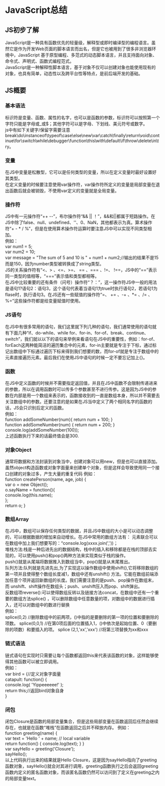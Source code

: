 # JavaScript总结

## JS初步了解
JavaScript是一种具有函数优先的轻量级，解释型或即时编译型的编程语言。虽然它是作为开发Web页面的脚本语言而出名，但是它也被用到了很多非浏览器环境中，JavaScript 基于原型编程、多范式的动态脚本语言，并且支持面向对象、命令式、声明式、函数式编程范式。<br>
JavaScript是一种解释性脚本语言，基于对象不仅可以创建对象也能使用现有的对象，也具有简单，动态性以及跨平台性等特点，是前后端开发的基础。


## JS概要

### 基本语法
标识符是变量、函数、属性的名字，也可以是函数的参数，标识符可以按照第一个字符只能是字母或_或$；其他字符可以是字母、下划线、美元符号或数字。<br>
js中有如下关键字/保留字需要注意break\do\instanceof\typeof\case\else\new\var\catch\finally\return\void\continue\for\switch\while\debugger\function\this\with\default\if\throw\delete\in\try。

### 变量
在JS中变量是松散型，它可以是任何类型的变量，所以在定义变量时最好设置好其类型。<br>
在定义变量的时候要注意使用var操作符，var操作符所定义的变量是局部变量在退出函数后就会被销毁，不使用var定义的变量就是全局变量。

### 操作符
JS中有一元操作符“++ --”，布尔操作符“&& || ！”，&&和||都属于短路操作。在JS中除了false、null、undefined、''、0、NaN，其他都表示为真。算术操作符“+ - * / %”，但是在使用算术操作符运算时要注意JS中可以实现不同类型相加。<br>
例如：<br>
var num1 = 5;<br>
var num2 = 10;<br>
var message = "The sum of 5 and 10 is " + num1 + num2;//输出的结果不是15而是150，因为number类型被转换成了string类型。<br>
JS的关系操作符有“<、> 、<=、>=、 == 、=== 、!=、 !==，JS中的“==”表示同一类型的值相等，“===”表示值和类型都相等。<br>
在JS中比较重要的还有条件（问号）操作符“？：”，这一操作符JS中一般的用法是语句1?语句2：语句3，这个语句代表着当语句1为true时执行语句2，若语句1为flase时，执行语句3。在JS还有一些赋值的操作符“=、 += 、-+ 、*= 、/= 、%=”这些操作符都是给变量赋值时使用。

### JS语句
在JS中有很多常用的语句，我们这里就下列几种的语句，我们通常使用的语句就有下面几种“if、do-while、while for、for-in、for-of、break、continue、switch”，我们就以以下的语句来举例来看语句在JS中的重要性，例如：for-of、forEach这两种能简洁的遍历集合中的元素，for-in主要就是专注于下标，通过标记出数组中下标通过遍历下标来得到我们想要的数，而for-of就是专注于数组中的元素直接遍历元素。最后我们在使用JS中语句的时候一定不要忘记加上{}。

### 函数
在JS中定义函数的时候并不需要指定返回值，并且在JS中函数不会限制传递进来的参数，所以在调用函数时可以传多个参数甚至不进行传参。这是因为JS中的参数在内部是用一个数组来表示的，函数接收到的一直是数组本身，所以并不需要去关注数组中的参数。还要注意的是如果在JS当中定义了两个相同名字的函数的话，JS会只识别后定义的函数。<br>
例如：<br>
function addSomeNumber(num){
    return num + 100;
}<br>
function addSomeNumber(num) {
    return num + 200;
}<br>
console.log(addSomeNumber(100));<br>
上述函数执行下来的话最终值会是300.

### 对象Object
通常将数据和方法封装到对象当中，创建对象可以用new，但是也可以直接添加。虽然object构造函数或对象字面量来创建单个对象，但是这样会导致使用同一个接口创建的对象过多，产生大量的重复代码
例如：<br>
function createPerson(name, age, job)
{<br>
    var o = new Object();<br>
    o.sayName = function(){<br> 
    console.log(this.name);<br>
    };<br> 
    return o;
}<br>


### 数组Array
在JS中，数组可以保存任何类型的数据，并且JS中数组的大小是可以动态调整的，可以根据数据的增加来自动增长。在JS中常用的数组方法有：
元素联合可以在数组中加上我们想要写的：“console.log(xxxx.join(','))；<br>
堆栈方法:栈是一种后进先出的数据结构，栈中的插入和移除都是在栈的顶部去实现的，可以使用push()和pop()两种方法来实现类似于栈的操作。<br>
push()就是从尾端将数据推入到数组当中，pop()就是从末尾推出。<br>
队列方法:队列就是先进先出,为了实现这以操作数组中使用shift(),它将移除数组的第一项并且使得整个数组长度减1，数组中还有unshift() 方法。它能在数组前端添加任意个项并返回新数组的长度。我们需要注意的是push、pop操作在数组末，而 unshift、shift操作在数组头；push、unshift压入而pop、shift弹出。<br>
反数组项reverse():可以使得数组反转以及链接方法concat，在数组中还有一个重要的数组方法splice() ，可以删除数组中任意数量的项，对数组中的数据进行插入，还可以对数组中的数进行替换<br>
例如：<br>
splice(0,2) //删除数组中的前两项，()中指的是要删除的第一项的位置和要删除的项数。
splice(0,0,1) //在第0项后面的位置插入1，()中依次是起始位置、0（要删除的项数）和要插入的项。
splice (2,1,'xx','xxx') //将第三项替换为xx和xxx


### 链式语法
链式语句在实现时只需要让每个函数都返回this来代表该函数的对象，这样能够使得其他函数可以被立即调用。<br>
例如：<br>
var bird = {//定义对象字面量<br>
  catapult: function() {<br>
  console.log( 'Yippeeeeee!' );<br>
  return this;//返回bird对象自身<br>
}


### 闭包
闭包Closure是函数的局部变量集合，但是这些局部变量在函数返回后任然会继续存在，也就是在函数“堆栈”在函数返回之后并不释放内存。
例如：<br>
function greeting(name) {<br>
var text = 'Hello ' + name; // local variable<br>
return function() { console.log(text); }
}<br>
var sayHello = greeting('Closure');<br>
sayHello(); <br>
以上代码执行出来的结果就是Hello Closure，这是因为sayHello指向了greeting函数对象，sayHello()就会对其进行调用，greeting函数执行之后会返回greeting函数内定义的匿名函数对象，而该匿名函数仍然可以访问到了定义在greeting之内的局部变量text。






